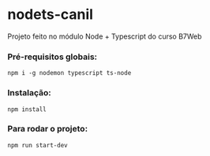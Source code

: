 # nodets-canil
Projeto feito no módulo Node + Typescript do curso B7Web

### Pré-requisitos globais:
`npm i -g nodemon typescript ts-node`

### Instalação:
`npm install`

### Para rodar o projeto:
`npm run start-dev`